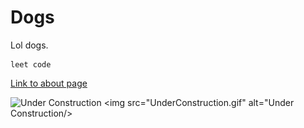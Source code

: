 # Dogs
 
Lol dogs.
 
```
leet code
```

[Link to about page](./about)

![Under Construction](/UnderConstruction.gif)
<img src="UnderConstruction.gif" alt="Under Construction/>